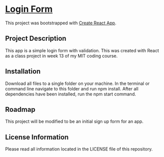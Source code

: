 # <a href="https://akabor.github.io/login-form/">Login Form</a>

This project was bootstrapped with [Create React App](https://github.com/facebook/create-react-app). 

## Project Description
This app is a simple login form with validation. This was created with React as a class project in week 13 of my MIT coding course.

## Installation
Download all files to a single folder on your machine. In the terminal or command line navigate to this folder and run npm install. After all dependencies have been installed,  run the npm start command. 

## Roadmap
This project will be modified to be an initial sign up form for an app.

## License Information
Please read all information located in the LICENSE file of this repository.
